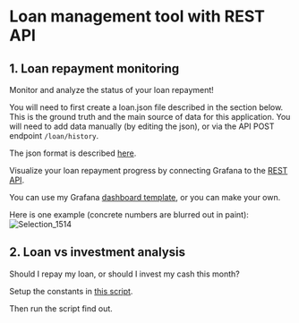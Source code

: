 # Loan management tool with REST API

## 1. Loan repayment monitoring

Monitor and analyze the status of your loan repayment!

You will need to first create a loan.json file described in the section below. This is the ground truth and the main source of data for this application. You will need to add data manually (by editing the json), or via the API POST endpoint `/loan/history`.

The json format is described [here](./json_format.md).

Visualize your loan repayment progress by connecting Grafana to the [REST API](../api).

You can use my Grafana [dashboard template](./grafana-loan.json), or you can make your own.

Here is one example (concrete numbers are blurred out in paint):
![Selection_1514](https://github.com/doruirimescu/python-trading/assets/7363000/86b2e563-4219-42aa-b61e-014c441563b4)

## 2. Loan vs investment analysis
Should I repay my loan, or should I invest my cash this month?

Setup the constants in [this script](https://github.com/doruirimescu/python-trading/blob/af2b89028dd09c2c0a13f2fd9d994269ed52a6a8/Trading/loan/loan_vs_investment.py#L178).

Then run the script find out.
